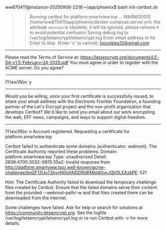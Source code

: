 ww870411@instance-20250906-2216:~/app/phoenix$ bash init-certbot.sh
>> Running certbot for platform.smartview.top ...
WARN[0000] /home/ww870411/app/phoenix/docker-compose.server.yml: the attribute `version` is obsolete, it will be ignored, please remove it to avoid potential confusion
Saving debug log to /var/log/letsencrypt/letsencrypt.log
Enter email address or hit Enter to skip.
 (Enter 'c' to cancel): locookies12@gmail.com

- - - - - - - - - - - - - - - - - - - - - - - - - - - - - - - - - - - - - - - -
Please read the Terms of Service at:
https://letsencrypt.org/documents/LE-SA-v1.5-February-24-2025.pdf
You must agree in order to register with the ACME server. Do you agree?
- - - - - - - - - - - - - - - - - - - - - - - - - - - - - - - - - - - - - - - -
(Y)es/(N)o: y

- - - - - - - - - - - - - - - - - - - - - - - - - - - - - - - - - - - - - - - -
Would you be willing, once your first certificate is successfully issued, to
share your email address with the Electronic Frontier Foundation, a founding
partner of the Let's Encrypt project and the non-profit organization that
develops Certbot? We'd like to send you email about our work encrypting the web,
EFF news, campaigns, and ways to support digital freedom.
- - - - - - - - - - - - - - - - - - - - - - - - - - - - - - - - - - - - - - - -
(Y)es/(N)o: n
Account registered.
Requesting a certificate for platform.smartview.top

Certbot failed to authenticate some domains (authenticator: webroot). The Certificate Authority reported these problems:
  Domain: platform.smartview.top
  Type:   unauthorized
  Detail: 2606:4700:3032::6815:35a2: Invalid response from http://platform.smartview.top/.well-known/acme-challenge/bsQF13Uo72kynN0lqfAlDDRdKMbI40voJQV0LEAzkPE: 521

Hint: The Certificate Authority failed to download the temporary challenge files created by Certbot. Ensure that the listed domains serve their content from the provided --webroot-path/-w and that files created there can be downloaded from the internet.

Some challenges have failed.
Ask for help or search for solutions at https://community.letsencrypt.org. See the logfile /var/log/letsencrypt/letsencrypt.log or re-run Certbot with -v for more details.
